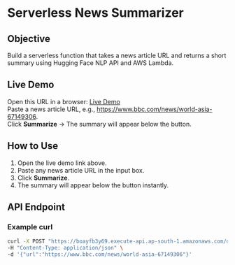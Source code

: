 # Serverless News Summarizer

## Objective
Build a serverless function that takes a news article URL and returns a short summary using Hugging Face NLP API and AWS Lambda.

## Live Demo
Open this URL in a browser: [Live Demo](https://rteja-gif.github.io/news_summarizer/)  
Paste a news article URL, e.g., https://www.bbc.com/news/world-asia-67149306.  
Click **Summarize** → The summary will appear below the button.

## How to Use
1. Open the live demo link above.  
2. Paste any news article URL in the input box.  
3. Click **Summarize**.  
4. The summary will appear below the button instantly.

## API Endpoint

### Example curl
```bash
curl -X POST "https://boayfb3y69.execute-api.ap-south-1.amazonaws.com/default/news-summarizer" \
-H "Content-Type: application/json" \
-d '{"url":"https://www.bbc.com/news/world-asia-67149306"}'
